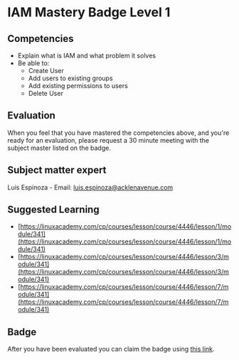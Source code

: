# IAM Mastery Badge Level 1

## Competencies

 - Explain what is IAM and what problem it solves
 - Be able to:
	 - Create User
	 - Add users to existing groups
	 - Add existing permissions to users
	 - Delete User

## Evaluation

When you feel that you have mastered the competencies above, and you're ready for an evaluation, please request a 30 minute meeting with the subject master listed on the badge.

## Subject matter expert
Luis Espinoza - Email: luis.espinoza@acklenavenue.com

## Suggested Learning

- [https://linuxacademy.com/cp/courses/lesson/course/4446/lesson/1/module/341](https://linuxacademy.com/cp/courses/lesson/course/4446/lesson/1/module/341)
- [https://linuxacademy.com/cp/courses/lesson/course/4446/lesson/3/module/341](https://linuxacademy.com/cp/courses/lesson/course/4446/lesson/3/module/341)
- [https://linuxacademy.com/cp/courses/lesson/course/4446/lesson/7/module/341](https://linuxacademy.com/cp/courses/lesson/course/4446/lesson/7/module/341)

## Badge
After you have been evaluated you can claim the badge using [this link](https://acklenavenue.badgr.com/public/badges/83l7qtKrSkuOwnAdpUdrAg).
